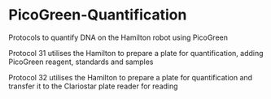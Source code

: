 # PicoGreen-Quantification
Protocols to quantify DNA on the Hamilton robot using PicoGreen

Protocol 31 utilises the Hamilton to prepare a plate for quantification, adding PicoGreen reagent, standards and samples

Protocol 32 utilises the Hamilton to prepare a plate for quantification and transfer it to the Clariostar plate reader for reading 
